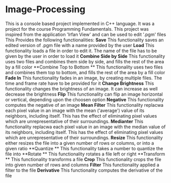 # Image-Processing
This is a console based project implemented in C++ language. It was a project for the course Programming Fundamentals. 
This project was inspired from the application 'Irfan View' and can be used to edit '.pgm' files
This Provides the following functionalities:
**Save** This functionality saves an edited version of .pgm file with a name provided by the user
**Load** This functionality loads a file in order to edit it. The name of the file has to be given by the user in order to load it
**Combine Side by Side** This functionality uses two files and combines them side by side, and fills the rest of the area by a fill color
**Combine Top to Bottom ** This functionality uses two files and combines them top to bottom, and fills the rest of the area by a fill color
**Fade In** This functionality fades in an image, by creating multiple files. The time and frame rate have to be provided for it
**Change Brightness** This functionality changes the brightness of an image. It can increase as well decrease the brightness
**Flip** This functionality can flip an image horizontal or vertical, depending upon the choosen option
**Negative** This functionality computes the negative of an image
**Mean Filter** This functionality replacwa each pixel value in an image with the mean ('average') value of its neighbors, including itself. This has the effect of eliminating pixel values which are unrepresentative of their surroundings.
**Medianter** This functionality replacwa each pixel value in an image with the median value of its neighbors, including itself. This has the effect of eliminating pixel values which are unrepresentative of their surroundings.
**Resize** This functionality either resizes the file into a given number of rows or columns, or into a given ratio
**Quantize ** This functionality takes a number to quantize the file into
**Rotate ** This functionality rotates a file left or right
**Transform ** This functionality transforms a file
**Crop** This functionality crops the file into given number of rows and columns
**Filter** This functionality applied a filter to the file
**Derivative** This functionality computes the derivative of the file
